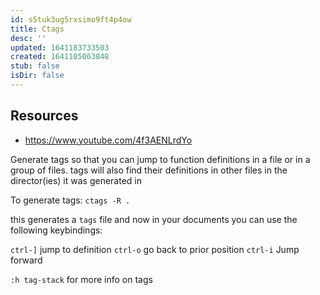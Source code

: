 ```yaml
---
id: s5tuk3ug5rxsimo9ft4p4ow
title: Ctags
desc: ''
updated: 1641183733503
created: 1641105063848
stub: false
isDir: false
---
```



## Resources

- <https://www.youtube.com/4f3AENLrdYo>

Generate tags so that you can jump to function definitions
in a file or in a group of files. tags will also find their
definitions in other files in the director(ies) it was generated in

To generate tags: `ctags -R .`

this generates a `tags` file and now in your documents you can use
the following keybindings:

`ctrl-]` jump to definition
`ctrl-o` go back to prior position
`ctrl-i` Jump forward

`:h tag-stack` for more info on tags
